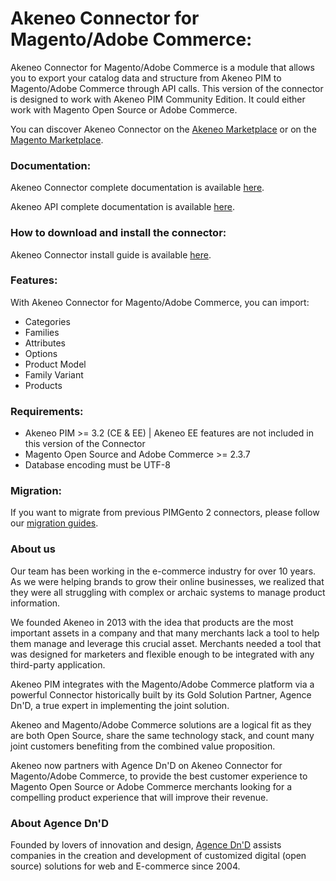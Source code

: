 # Akeneo Connector for Magento/Adobe Commerce:

Akeneo Connector for Magento/Adobe Commerce is a module that allows you to export your catalog data and structure from Akeneo PIM to Magento/Adobe Commerce through API calls. This version of the connector is designed to work with Akeneo PIM Community Edition. It could either work with Magento Open Source or Adobe Commerce.

You can discover Akeneo Connector on the [Akeneo Marketplace](https://marketplace.akeneo.com/extension/akeneo-connector-magento-2-community-edition) or on the [Magento Marketplace](https://marketplace.magento.com/akeneo-module-magento2-connector-community.html).

### Documentation:

Akeneo Connector complete documentation is available [here](https://help.akeneo.com/magento2-connector/v100/).

Akeneo API complete documentation is available [here](https://api.akeneo.com/).

### How to download and install the connector:

Akeneo Connector install guide is available [here](https://help.akeneo.com/magento2-connector/v100/articles/download-connector.html).

### Features:

With Akeneo Connector for Magento/Adobe Commerce, you can import:
* Categories
* Families
* Attributes
* Options
* Product Model
* Family Variant
* Products

### Requirements:

* Akeneo PIM >= 3.2 (CE & EE) | Akeneo EE features are not included in this version of the Connector
* Magento Open Source and Adobe Commerce >= 2.3.7
* Database encoding must be UTF-8

### Migration:

If you want to migrate from previous PIMGento 2 connectors, please follow our [migration guides](https://help.akeneo.com/magento2-connector/v100/articles/upgrade-connector.html).

### About us

Our team has been working in the e-commerce industry for over 10 years. As we were helping brands to grow their online businesses, we realized that they were all struggling with complex or archaic systems to manage product information.

We founded Akeneo in 2013 with the idea that products are the most important assets in a company and that many merchants lack a tool to help them manage and leverage this crucial asset. Merchants needed a tool that was designed for marketers and flexible enough to be integrated with any third-party application.

Akeneo PIM integrates with the Magento/Adobe Commerce platform via a powerful Connector historically built by its Gold Solution Partner, Agence Dn'D, a true expert in implementing the joint solution.

Akeneo and Magento/Adobe Commerce solutions are a logical fit as they are both Open Source, share the same technology stack, and count many joint customers benefiting from the combined value proposition.

Akeneo now partners with Agence Dn'D on Akeneo Connector for Magento/Adobe Commerce, to provide the best customer experience to Magento Open Source or Adobe Commerce merchants looking for a compelling product experience that will improve their revenue.

### About Agence Dn'D

Founded by lovers of innovation and design, [Agence Dn'D](https://www.dnd.fr) assists companies in the creation and development of customized digital (open source) solutions for web and E-commerce since 2004.
